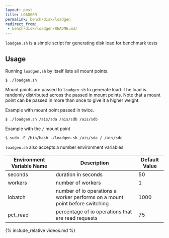 ```yaml
---
layout: post
title: LOADGEN
permalink: bench/disk/loadgen
redirect_from:
 - bench/disk/loadgen/README.md/
---
```


`loadgen.sh` is a simple script for generating disk load for benchmark tests

## Usage

Running `loadgen.sh` by itself lists all mount points.

```console
$ ./loadgen.sh
``` 

Mount points are passed to `loadgen.sh` to generate load. The load is randomly distributed across the passed in mount points. Note that a mount point can be passed in more than once to give it a higher weight.

Example with mount point passed in twice.

```console
$ ./loadgen.sh /ais/sda /ais/sdb /ais/sdb
```

Example with the `/` mount point

```console
$ sudo -E /bin/bash ./loadgen.sh /ais/sda / /ais/sdc
```

`loadgen.sh` also accepts a number environment variables

| Environment Variable Name | Description | Default Value |
| --- | --- | --- |
| seconds | duration in seconds | 50 |
| workers | number of workers | 1 |
| iobatch | number of io operations a worker performs on a mount point before switching | 1000 |
| pct_read | percentage of io operations that are read requests | 75 |
{% include_relative videos.md %}
